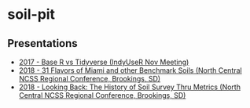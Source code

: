 # soil-pit

## Presentations

- [2017 - Base R vs Tidyverse (IndyUseR Nov Meeting)](https://smroecker.github.io/soil-pit/2017_tidyverse_article.html)
- [2018 - 31 Flavors of Miami and other Benchmark Soils (North Central NCSS Regional Conference, Brookings, SD)](https://smroecker.github.io/soil-pit/2018_ncss_flavors_prez.html)
- [2018 - Looking Back: The History of Soil Survey Thru Metrics (North Central NCSS Regional Conference, Brookings, SD)](https://smroecker.github.io/soil-pit/2018_ncss_metrics_poster.html)
